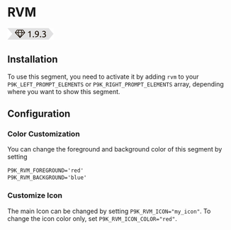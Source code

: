 # RVM

![](segment.png)

## Installation

To use this segment, you need to activate it by adding `rvm` to your
`P9K_LEFT_PROMPT_ELEMENTS` or `P9K_RIGHT_PROMPT_ELEMENTS` array, depending
where you want to show this segment.

## Configuration

### Color Customization

You can change the foreground and background color of this segment by setting
```
P9K_RVM_FOREGROUND='red'
P9K_RVM_BACKGROUND='blue'
```

### Customize Icon

The main Icon can be changed by setting `P9K_RVM_ICON="my_icon"`. To change the
icon color only, set `P9K_RVM_ICON_COLOR="red"`.